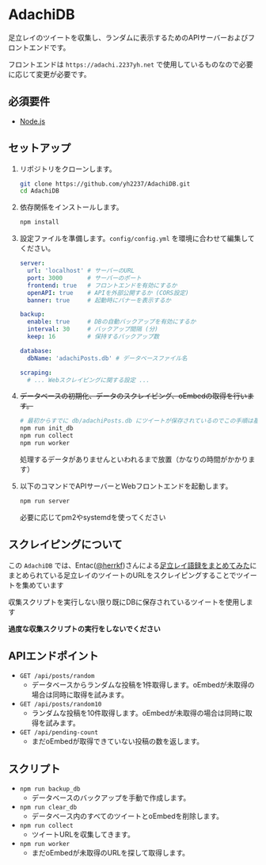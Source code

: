 # AdachiDB

足立レイのツイートを収集し、ランダムに表示するためのAPIサーバーおよびフロントエンドです。

フロントエンドは `https://adachi.2237yh.net` で使用しているものなので必要に応じて変更が必要です。

## 必須要件

-   [Node.js](https://nodejs.org/)

## セットアップ

1.  リポジトリをクローンします。

    ```bash
    git clone https://github.com/yh2237/AdachiDB.git
    cd AdachiDB
    ```
2.  依存関係をインストールします。

    ```bash
    npm install
    ```

3.  設定ファイルを準備します。`config/config.yml` を環境に合わせて編集してください。

    ```yaml
    server:
      url: 'localhost' # サーバーのURL
      port: 3000       # サーバーのポート
      frontend: true   # フロントエンドを有効にするか
      openAPI: true    # APIを外部公開するか (CORS設定)
      banner: true     # 起動時にバナーを表示するか

    backup:
      enable: true     # DBの自動バックアップを有効にするか
      interval: 30     # バックアップ間隔 (分)
      keep: 16         # 保持するバックアップ数

    database:
      dbName: 'adachiPosts.db' # データベースファイル名

    scraping:
      # ... Webスクレイピングに関する設定 ...
    ```

4.  ~~データベースの初期化、データのスクレイピング、oEmbedの取得を行います。~~

    ```bash
    # 最初からすでに db/adachiPosts.db にツイートが保存されているのでこの手順は基本必要ありません
    npm run init_db
    npm run collect
    npm run worker
    ```

    処理するデータがありませんといわれるまで放置（かなりの時間がかかります）

5. 以下のコマンドでAPIサーバーとWebフロントエンドを起動します。

    ```bash
    npm run server
    ```

    必要に応じてpm2やsystemdを使ってください

## スクレイピングについて

  この `AdachiDB` では、Entac([@herrkf](https://x.com/herrkf))さんによる[足立レイ語録をまとめてみた](https://herrkf.com/adachi-words)にまとめられている足立レイのツイートのURLをスクレイピングすることでツイートを集めています

  収集スクリプトを実行しない限り既にDBに保存されているツイートを使用します

  **過度な収集スクリプトの実行をしないでください**

## APIエンドポイント

-   `GET /api/posts/random`
    -   データベースからランダムな投稿を1件取得します。oEmbedが未取得の場合は同時に取得を試みます。
-   `GET /api/posts/random10`
    -   ランダムな投稿を10件取得します。oEmbedが未取得の場合は同時に取得を試みます。
-   `GET /api/pending-count`
    -   まだoEmbedが取得できていない投稿の数を返します。

## スクリプト

-   `npm run backup_db`
    -   データベースのバックアップを手動で作成します。
-   `npm run clear_db`
    -   データベース内のすべてのツイートとoEmbedを削除します。
-   `npm run collect`
    -   ツイートURLを収集してきます。
-   `npm run worker`
    -   まだoEmbedが未取得のURLを探して取得します。